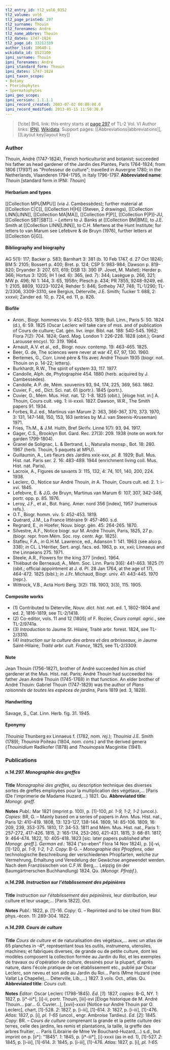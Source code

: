 ```yaml
---
tl2_entry_id: tl2_vol6_0352
tl2_volume: vol6
tl2_page_printed: 297
tl2_surname: Thouin
tl2_forenames: André
tl2_name_abbrev: Thouin
tl2_dates: 1747-1824
tl2_page_id: 33212339
author_lsid: 10640-1
wikidata_id: Q523100
ipni_surname: Thouin
ipni_forenames: André
ipni_standard_form: Thouin
ipni_dates: 1747-1824
ipni_taxon_scope: 
- Botany
- Pteridophytes
- Spermatophytes
ipni_geo_scope: 
ipni_version: 1.1.1.1
ipni_record_created: 2003-07-02 00:00:00.0
ipni_record_modified: 2013-05-15 11:50:38.0
---
```


> [!cite] BHL link: this entry starts at [page 297](https://www.biodiversitylibrary.org/page/33212339) of TL-2 Vol. VI
> Author links: [IPNI](https://www.ipni.org/a/10640-1), [Wikidata](https://www.wikidata.org/wiki/Q523100). Support pages: [[Abbreviations|abbreviations]], [[Layout key|layout key]]

### Author

Thouin, André (1747-1824), French horticulturist and botanist; succeeded his father as head gardener of the Jardin des Plantes, Paris 1764-1824; from 1806 \[1793?\] as "Professeur de culture"; travelled in Auvergne 1780; in the Netherlands, Vlaanderen 1794-1795, in Italy 1796-1797. 
**Abbreviated name**: *Thouin* \[standard form in IPNI: *Thouin*\]

#### Herbarium and types

[[Collection MPU|MPU]] (via J. Cambessèdes); further material at [[Collection C|C]], [[Collection H|H]] (Steven, 2 drawings), [[Collection LINN|LINN]], [[Collection MA|MA]], [[Collection P|P]], [[Collection P|P]]-JU, [[Collection SBT|SBT]]. – *Letters* to J. Banks at [[Collection BM|BM]], to J.E. Smith at [[Collection LINN|LINN]], to C.H. Mertens at the Hunt Institute; for letters to van Marum see Lefebvre & de Bruyn (1976), further letters at [[Collection G|G]].

#### Bibliography and biography

AG 5(1): 117; Backer p. 583; Barnhart 3: 381 (b. 10 Feb 1747, d. 27 Oct 1824); BM 5: 2105; Bossert p. 400; Bret. p. 124; CSP 5: 983-984; Dawson p. 819-820; Dryander 3: 207, 611, 619; DSB 13: 390 (P. Jovet, M. Mallet); Herder p. 366; Hortus 3: 1205; IH 1 (ed. 6): 365, (ed. 7): 344; Lasègue p. 266, 321; MW p. 496; NI 1: 144, 3: 65, 1958n; Plesch p. 434; PR 7855, 9248-9249, ed. 1: 2105, 8809, 10223-10224; Rehder 5: 846; Sotheby 747, 748; TL-1/290; TL-2/3306, 3309-3310, see Bergius, Déterville, J.E. Smith; Tucker 1: 688, 2: xxxvii; Zander ed. 10, p. 724, ed. 11, p. 826.

#### Biofile

- Anon., Biogr. hommes viv. 5: 452-553. 1819; Bull. Linn., Paris 5: 50. 1824 (d.), 6: 59. 1825 (Oscar Leclerc will take care of mss. and of publication of Cours de culture; Cat. gén. livr. impr. Bibl. nat. 188: 540-545. 1962; Flora 7(2): 704. 1824; Gard. Mag. London 1: 226-228. 1828 (obit.); Grand Larousse encycl. 10: 319. 1964.
- Arnault, A.V. et al., ed., Biogr. nouv. contemp. 19: 463-465. 1825.
- Beer, G. de, The sciences were never at war 47, 67, 97, 130. 1960.
- Bertemes, G., Corr. Linné père & fils avec André Thouin 1935 (biogr. not. Thouin on p. 14-22; letters).
- Burkhardt, R.W., The spirit of system 33, 117. 1977.
- Candolle, Alph. de, Phytographie 454. 1880 (herb. acquired by J. Cambessèdes).
- Candolle, A.P. de, Mém. souvenirs 93, 94, 174, 225, 369, 563. 1862.
- Cuvier, F., ed., Dict. Sci. nat. 61 (portr.). 1845 (portr.).
- Cuvier, G., Mém. Mus. Hist. nat. 12: 1-8. 1825 (obit.), \[éloge hist. in:\] A. Thouin, Cours cult. vég. 1: iii-xxxii. 1827. Dawson, W.R., The Smith papers 91. 1934.
- Forbes, R.J. ed., Martinus van Marum 2: 363, 366-367, 370, 373. 1970, 3: 131, 147-148, 150, 153, 163 (entries by M.J. van Steenis-Kruseman) 1971.
- Fries, Th.M., & J.M. Hulth, Bref Skrifv. Linné 1(7): 93, 94. 1917.
- Gager, C.S., Brooklyn Bot. Gard. Rec. 27(3): 209. 1938 (note on work for garden 1799-1804).
- Granel de Solignac, L. & Bertrand, L., Naturalia monsp., Bot. 18: 280. 1967 (herb. Thouin, 5 paquets at MPU).
- Guillaumin, A., Les fleurs des Jardins xxix-xxx, *pl. 8.* 1929; Bull. Mus. Hist. nat. Paris ser. 2. 16: 483-489. 1944 (enrichment living coll. Mus. Hist. nat. Paris).
- Lacroix, A., Figures de savants 3: 115, 132, 4: 74, 101, 140, 200, 224. 1938.
- Leclerc, O., Notice sur André Thouin, *in* A. Thouin, Cours cult. ed. 2. 1: i-xvi. 1845.
- Lefebvre, E. & J.G. de Bruyn, Martinus van Marum 6: 107, 307, 342-346, portr. opp. p. 85. 1976.
- Leroy, J.F., et al., Bot. franç. Amer. nord 356 \[index\], 1957 (numerous refs.).
- O.T., Biogr. homm. viv. 5: 452-453. 1819.
- Quérard, J.M., La France littéraire 9: 457-460. s.d.
- Regnard, E., *in* Hoefer, Nouv. biogr. gén. 45: 264-265. 1870.
- Silvestre, A.F., Notice biogr. sur M. André Thouin, Paris, 1825, 27 p. (biogr. repr. from Mém. Soc. roy. centr. Agr. 1825).
- Stafleu, F.A., *in* G.H.M. Lawrence, ed., Adanson 1: 141. 1963 (see also p. 338); *in* CL. L'Héritier, Sert. angl. facs. ed. 1963, p. xx, xxii; Linnaeus and the Linnaeans 275. 1971.
- Steele, A.R., Flowers for the king 377 \[index\]. 1964.
- Thiébaut de Berneaud, A., Mém. Soc. Linn. Paris 3(6): 441-463. 1825 (?) (obit.; official appointment at J. d. Pl. 28 Jan 1764, at the age of 17), 464-472. 1825 (bibl.); *in* J.Fr. Michaud, Biogr. univ. 41: 443-445. 1970 (repr.).
- Wittrock, V.B., Acta Horti Berg. 3(2): 118. 1903, 3(3), 115. 1905.

#### Composite works

- (1) Contributed to Déterville, *Nouv. dict. hist. nat.* ed. 1, 1802-1804 and ed. 2, 1816-1819, see TL-2/1418.
- (2) Co-editor, vols. 11 and 12 (1805) of F. Rozier, *Cours compl. agric.*, see TL-2/9741a.
- (3) *Introduction* to Jaume St. Hilaire, Traité arbr. forest. 1824, see TL-2/3310.
- (4) *Instruction sur la culture des arbres et des arbrisseaux, in* Jaume Saint-Hilaire, *Traité arbr. cult. France*, 1825, see TL-2/3309.

#### Note

Jean Thouin (1756-1827), brother of André succeeded him as chief gardener at the Mus. Hist. nat. Paris; André Thouin had succeeded his father Jean André Thouin (1745-1768) in that function. An elder brother of André Thouin: Gabriel Thouin (1747-1829) was the author of *Plans raisonnés de toutes les espèces de jardins*, Paris 1819 (ed. 3, 1828).

#### Handwriting

Savage, S., Cat. Linn. Herb. fig. 31. 1945.

#### Eponymy

*Thouinia* Thunberg ex Linnaeus f. (1782, *nom. rej.*); *Thouinia* J.E. Smith (1789); *Thouinia* Poiteau (1804, *nom. cons.*) and the derived genera (*Thouinidium* Radlkofer (1878) and *Thouinopsis* Macginitie (1941).

### Publications

##### n.14.297. Monographie des greffes

**Title**
*Monographie des greffes*, ou description technique des diverses sortes de greffes employées pour la multiplication des végétaux,... \[Paris (De l'imprimerie de Madame Huzard,...) 1821. Qu.
**Abbreviated title**: *Monogr. greff.*

**Notes**
*Publ*.: Mar 1821 (imprint p. 100), p. \[1\]-100, *pl. 1-9, 1-2, 1-2* (uncol.). *Copies*: BR, G. – Mainly based on a series of papers in Ann. Mus. Hist. nat., Paris 12: 410-419. 1808, 13: 123-127, 138-144. 1809, 14: 85-106. 1809, 16: 209, 239, 353-375. 1810, 17: 34-53. 1811 and Mém. Mus. Hist. nat., Paris 1: 257-272, 417-426. 1815, 2: 165-174, 253-260, 421-431. 1815, 3: 68-81. 1817, 9: 464-474. 1822, 10: 405-418. 1823 \[sic: later papers published after *Monogr. greff.*\].
*German ed*.: 1824 ("so-eben" Flora 14 Nov 1824), p. \[i\]-vi, \[1\]-120, *pl. 1-9, 1-2, 1-2. Copy*: B-G. – *Monographie des Pfropfens*, oder technologische Beschreibung der verschiedenen Pfropfarten, welche zur Vermehrung, Erhaltung und Veredelung der Gewächse angewendet werden. Nach dem Französischen von C.F.W. Berg,... Leipzig (in der Baumgärtnerschen Buchhandlung) 1824. Qu. (*Monogr. Pfropf.*).

##### n.14.298. Instruction sur l'établissement des pépinières

**Title**
*Instruction sur l'établissement des pépinières*, leur distribution, leur culture et leur usage;... \[Paris 1822\]. Oct.

**Notes**
*Publ*.: 1822, p. \[1\]-16. *Copy*: G. – Reprinted and to be cited from Bibl. phys.-écon. 11: 289-304. 1822.

##### n.14.299. Cours de culture

**Title**
*Cours de culture* et de naturalisation des végétaux,... avec un atlas de 65 planches in -4º, représentant tous les outils, instrumens, utensiles, machines; et fabriques diverses, de grande ou de petite culture, dont les modèles composent la collection formée au Jardin du Roi, et les exemples de travaux ou d'opération de culture, dessinés pour la plupart, d'après nature, dans l'école pratique de cet établissement etc., publié par Oscar Leclerc, son neveu et son aide au Jardin du Roi... Paris (Mme Huzard (née Vallat La Chapelle),... Déterville, Lib.,...) 1827. 3 vols. Oct., atlas. Qu.
**Abbreviated title**: *Cours cult.*

**Notes**
*Editor*: Oscar Leclerc (1798-1845).
*Ed*. \[*1*\]: 1827, *copies*: B-G, NY.
*1*: 1827, p. \[i\*-iii\*\], \[i\]-ii, portr. Thouin, \[iii\]-xvi \[Éloge historique de M. André Thouin... par... G. Cuvier...\], \[xvii\]-xxxii \[Notice sur André Thouin par O. Leclerc\], chart, \[1\]-528.
*2*: 1827, p. \[i-iii\], \[1\]-614.
*3*: 1827, p. \[i-iii\], \[1\]-476.
*Atlas*: 1827, p. \[i\], *pl. 1-65* (uncol., engr. Ambroise Tardieu).
*Ed*. \[*2*\]: 1845. *Copy*: BR. – *Cours de culture* comprenant la grande et la petite culture des terres, celle des jardins, les remis et plantations, la taille, la greffe des arbres fruitier, ... Paris (Librairie de Mme Ve Bouchard-Huzard,...) s.d., but imprint on p. \[ii\*\]: "1845".
*1*: 1845, p. \[i\*-iii\*\], \[i\]-xxxii (as in ed. 1), \[1\]-527.
*2*: 1845, p. \[i-iii\], \[1\]-614.
*3*: 1845, p. \[i-iii\], \[1\]-476.
*Atlas*: 1827, p. \[i\], *pl. 1-65.*

